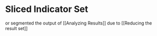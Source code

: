 # Sliced Indicator Set
or segmented
the output of [[Analyzing Results]] due to [[Reducing the result set]]